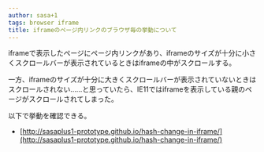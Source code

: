 ```yaml
---
author: sasa+1
tags: browser iframe
title: iframeのページ内リンクのブラウザ毎の挙動について
---
```

iframeで表示したページにページ内リンクがあり、iframeのサイズが十分に小さくスクロールバーが表示されているときはiframeの中がスクロールする。

一方、iframeのサイズが十分に大きくスクロールバーが表示されていないときはスクロールされない……と思っていたら、IE11ではiframeを表示している親のページがスクロールされてしまった。

以下で挙動を確認できる。

- [http://sasaplus1-prototype.github.io/hash-change-in-iframe/](http://sasaplus1-prototype.github.io/hash-change-in-iframe/)
